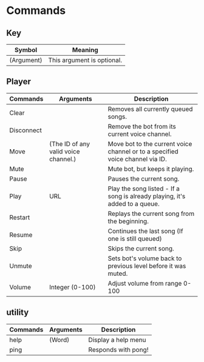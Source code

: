 # Commands

## Key
| Symbol     | Meaning                    |
| ---------- | -------------------------- |
| (Argument) | This argument is optional. |

## Player
| Commands   | Arguments                            | Description                                                                   |
| ---------- | ------------------------------------ | ----------------------------------------------------------------------------- |
| Clear      | <none>                               | Removes all currently queued songs.                                           |
| Disconnect | <none>                               | Remove the bot from its current voice channel.                                |
| Move       | (The ID of any valid voice channel.) | Move bot to the current voice channel or to a specified voice channel via ID. |
| Mute       | <none>                               | Mute bot, but keeps it playing.                                               |
| Pause      | <none>                               | Pauses the current song.                                                      |
| Play       | URL                                  | Play the song listed - If a song is already playing, it's added to a queue.   |
| Restart    | <none>                               | Replays the current song from the beginning.                                  |
| Resume     | <none>                               | Continues the last song (If one is still queued)                              |
| Skip       | <none>                               | Skips the current song.                                                       |
| Unmute     | <none>                               | Sets bot's volume back to previous level before it was muted.                 |
| Volume     | Integer (0-100)                      | Adjust volume from range 0-100                                                |

## utility
| Commands | Arguments | Description         |
| -------- | --------- | ------------------- |
| help     | (Word)    | Display a help menu |
| ping     | <none>    | Responds with pong! |

